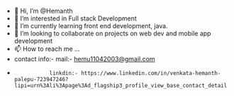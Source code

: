 - 👋 Hi, I’m @Hemanth
- 👀 I’m interested in Full stack Development
- 🌱 I’m currently learning front end development, java.
- 💞️ I’m looking to collaborate on projects on web dev and mobile app development
- 📫 How to reach me ... 
- contact info:- mail:- hemu11042003@gmail.com
-                linkdin:- https://www.linkedin.com/in/venkata-hemanth-palepu-723947246?lipi=urn%3Ali%3Apage%3Ad_flagship3_profile_view_base_contact_details%3BlmOyHC2lT%2FCVwjnFaoyEZQ%3D%3D


<!---
Hemanth7723/Hemanth7723 is a ✨ special ✨ repository because its `README.md` (this file) appears on your GitHub profile.
You can click the Preview link to take a look at your changes.
--->
